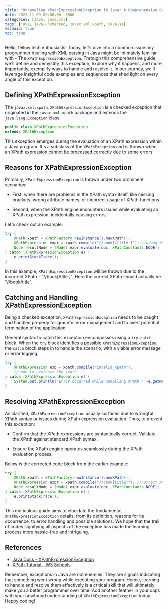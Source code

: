 ```yaml
---
title: "Unraveling XPathExpressionException in Java: A Comprehensive Guide through Resolution"
date: 2023-11-09 09:00:00 -0000
categories: [Java, java.xml]
tags: [java, java-unchecked, javax.xml.xpath, java-se]
mermaid: true
toc: true
---
```



Hello, fellow tech enthusiasts! Today, let's dive into a common issue any programmer dealing with XML parsing in Java might be intimately familiar with - The `XPathExpressionException`. Through this comprehensive guide, we'll define and demystify this exception, explore why it happens, and more importantly, exemplify ways to handle and resolve it. In our journey, we'll leverage insightful code examples and sequences that shed light on every angle of this exception.

## Defining XPathExpressionException

The `javax.xml.xpath.XPathExpressionException` is a checked exception that originated in the `javax.xml.xpath` package and extends the `java.lang.Exception` class. 

```java
public class XPathExpressionException
extends XPathException
```

This exception emerges during the evaluation of an XPath expression within a Java program. It's a subclass of the `XPathException` and is thrown when an XPath expression cannot be processed correctly due to some errors.


## Reasons for XPathExpressionException

Primarily, `XPathExpressionException` is thrown under two prominent scenarios:

- First, when there are problems in the XPath syntax itself, like missing brackets, wrong attribute names, or incorrect usage of XPath functions.

- Second, when the XPath engine encounters issues while evaluating an XPath expression, incidentally causing errors.

Let's check out an example:

```java
try {
    XPath xpath = XPathFactory.newInstance().newXPath();
    XPathExpression expr = xpath.compile("//book[/title ]"); //wrong XPath
    Node resultNode = (Node) expr.evaluate(doc, XPathConstants.NODE);
} catch (XPathExpressionException e) {
    e.printStackTrace();
}
```

In this example, `XPathExpressionException` will be thrown due to the incorrect XPath - "//book[/title ]". Here the correct XPath should actually be "//book/title".

## Catching and Handling XPathExpressionException

Being a checked exception, `XPathExpressionException` needs to be caught and handled properly for graceful error management and to avert potential termination of the application.

General syntax to catch this exception encompasses using a `try-catch` block. When the `try` block identifies a possible `XPathExpressionException`, the `catch` block steps in to handle the scenario, with a viable error message or error logging.

```java
try {
    XPathExpression exp = xpath.compile("invalid_xpath");
    //code to evaluate the xpath
} catch (XPathExpressionException e) {
    System.out.println("Error occurred while compiling XPath " +e.getMessage());
} 
```

## Resolving XPathExpressionException

As clarified, `XPathExpressionException` usually surfaces due to wrongful XPath syntax or issues during XPath expression evaluation. Thus, to prevent this exception:

- Confirm that the XPath expressions are syntactically correct. Validate the XPath against standard XPath syntax.

- Ensure the XPath engine operates seamlessly during the XPath evaluation process.

Below is the corrected code block from the earlier example:

```java
try {
    XPath xpath = XPathFactory.newInstance().newXPath();
    XPathExpression expr = xpath.compile("//book[title]"); //Correct XPath
    Node resultNode = (Node) expr.evaluate(doc, XPathConstants.NODE);
} catch (XPathExpressionException e) {
    e.printStackTrace();
}
``` 

This meticulous guide aims to elucidate the fundamental `XPathExpressionException` details, from its definition, reasons for its occurrence, to error handling and possible solutions. We hope that the trail of codes signifying all aspects of the exception has made the learning process more hassle-free and intriguing.

## References

- [Java Docs - XPathExpressionException](https://docs.oracle.com/en/java/javase/11/docs/api/java.xml/javax/xml/xpath/XPathExpressionException.html)
- [XPath Tutorial - W3 Schools](https://www.w3schools.com/xml/xpath_intro.asp)

Remember, exceptions in Java are not enemies. They are signals indicating that something went wrong while executing your program. Hence, learning to handle and resolve them effectively is a critical skill that will ultimately make you a better programmer over time. Add another feather in your caps with your newfound understanding of `XPathExpressionException` today. Happy coding!